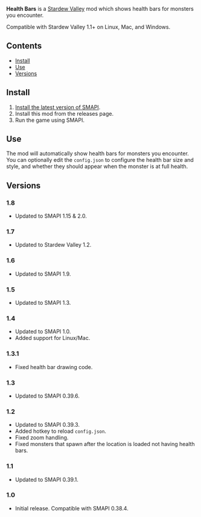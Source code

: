 ﻿﻿**Health Bars** is a [Stardew Valley](http://stardewvalley.net/) mod which shows health bars for
monsters you encounter.

Compatible with Stardew Valley 1.1+ on Linux, Mac, and Windows.

## Contents
* [Install](#install)
* [Use](#use)
* [Versions](#versions)

## Install
1. [Install the latest version of SMAPI](https://github.com/Pathoschild/SMAPI/releases).
3. Install this mod from the releases page.
4. Run the game using SMAPI.

## Use
The mod will automatically show health bars for monsters you encounter. You can optionally edit the
`config.json` to configure the health bar size and style, and whether they should appear when the
monster is at full health.

## Versions
### 1.8
* Updated to SMAPI 1.15 & 2.0.

### 1.7
* Updated to Stardew Valley 1.2.

### 1.6
* Updated to SMAPI 1.9.

### 1.5
* Updated to SMAPI 1.3.

### 1.4
* Updated to SMAPI 1.0.
* Added support for Linux/Mac.

### 1.3.1
* Fixed health bar drawing code.

### 1.3
* Updated to SMAPI 0.39.6.

### 1.2
* Updated to SMAPI 0.39.3.
* Added hotkey to reload `config.json`.
* Fixed zoom handling.
* Fixed monsters that spawn after the location is loaded not having health bars.

### 1.1
* Updated to SMAPI 0.39.1.

### 1.0
* Initial release. Compatible with SMAPI 0.38.4.
